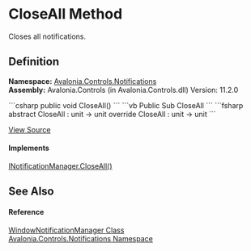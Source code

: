 # CloseAll Method


Closes all notifications.



## Definition
**Namespace:** <a href="N_Avalonia_Controls_Notifications">Avalonia.Controls.Notifications</a>  
**Assembly:** Avalonia.Controls (in Avalonia.Controls.dll) Version: 11.2.0

<Tabs groupId="api-code-preview">
<TabItem value="csharp" label="C#">
```csharp
public void CloseAll()
```
</TabItem>
<TabItem value="vb" label="VB">
```vb
Public Sub CloseAll
```
</TabItem>
<TabItem value="fsharp" label="F#">
```fsharp
abstract CloseAll : unit -> unit 
override CloseAll : unit -> unit 
```
</TabItem>
</Tabs>



<a href="https://github.com/AvaloniaUI/Avalonia/tree/master/src/Avalonia.Controls/Notifications/WindowNotificationManager.cs#L204" title="View the source code">View Source</a>



#### Implements
<a href="M_Avalonia_Controls_Notifications_INotificationManager_CloseAll">INotificationManager.CloseAll()</a>  


## See Also


#### Reference
<a href="T_Avalonia_Controls_Notifications_WindowNotificationManager">WindowNotificationManager Class</a>  
<a href="N_Avalonia_Controls_Notifications">Avalonia.Controls.Notifications Namespace</a>  

